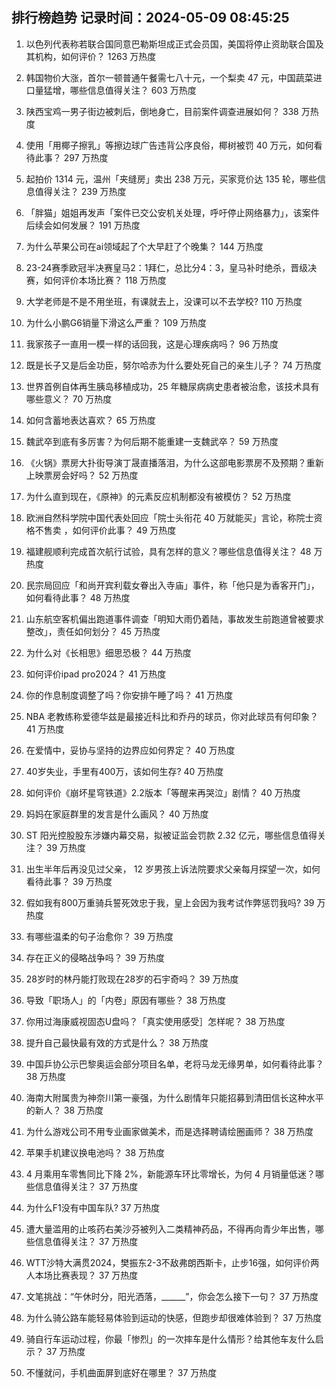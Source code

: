 
## 排行榜趋势 记录时间：2024-05-09 08:45:25
  
  1. 以色列代表称若联合国同意巴勒斯坦成正式会员国，美国将停止资助联合国及其机构，如何评价？ 1263 万热度
    
  2. 韩国物价大涨，首尔一顿普通午餐需七八十元，一个梨卖 47 元，中国蔬菜进口量猛增，哪些信息值得关注？ 603 万热度
    
  3. 陕西宝鸡一男子街边被刺后，倒地身亡，目前案件调查进展如何？ 338 万热度
    
  4. 使用「用椰子擦乳」等擦边球广告违背公序良俗，椰树被罚 40 万元，如何看待此事？ 297 万热度
    
  5. 起拍价 1314 元，温州「夹缝房」卖出 238 万元，买家竞价达 135 轮，哪些信息值得关注？ 239 万热度
    
  6. 「胖猫」姐姐再发声「案件已交公安机关处理，呼吁停止网络暴力」，该案件后续会如何发展？ 191 万热度
    
  7. 为什么苹果公司在ai领域起了个大早赶了个晚集？ 144 万热度
    
  8. 23-24赛季欧冠半决赛皇马2：1拜仁，总比分4：3，皇马补时绝杀，晋级决赛，如何评价本场比赛？ 118 万热度
    
  9. 大学老师是不是不用坐班，有课就去上，没课可以不去学校? 110 万热度
    
  10. 为什么小鹏G6销量下滑这么严重？ 109 万热度
    
  11. 我家孩子一直用一模一样的话回我，这是心理疾病吗？ 96 万热度
    
  12. 既是长子又是后金功臣，努尔哈赤为什么要处死自己的亲生儿子？ 74 万热度
    
  13. 世界首例自体再生胰岛移植成功，25 年糖尿病病史患者被治愈，该技术具有哪些意义？ 70 万热度
    
  14. 如何含蓄地表达喜欢？ 65 万热度
    
  15. 魏武卒到底有多厉害？为何后期不能重建一支魏武卒？ 59 万热度
    
  16. 《火锅》票房大扑街导演丁晟直播落泪，为什么这部电影票房不及预期？重新上映票房会好吗？ 52 万热度
    
  17. 为什么直到现在，《原神》的元素反应机制都没有被模仿？ 52 万热度
    
  18. 欧洲自然科学院中国代表处回应「院士头衔花  40  万就能买」言论，称院士资格不售卖 ，如何评价此事？ 49 万热度
    
  19. 福建舰顺利完成首次航行试验，具有怎样的意义？哪些信息值得关注？ 48 万热度
    
  20. 民宗局回应「和尚开宾利载女眷出入寺庙」事件，称「他只是为香客开门」，如何看待此事？ 48 万热度
    
  21. 山东航空客机偏出跑道事件调查「明知大雨仍着陆，事故发生前跑道曾被要求整改」，责任如何划分？ 45 万热度
    
  22. 为什么对《长相思》细思恐极？ 44 万热度
    
  23. 如何评价ipad pro2024？ 41 万热度
    
  24. 你的作息制度调整了吗？你安排午睡了吗？ 41 万热度
    
  25. NBA 老教练称爱德华兹是最接近科比和乔丹的球员，你对此球员有何印象？ 41 万热度
    
  26. 在爱情中，妥协与坚持的边界应如何界定？ 40 万热度
    
  27. 40岁失业，手里有400万，该如何生存? 40 万热度
    
  28. 如何评价《崩坏星穹铁道》2.2版本「等醒来再哭泣」剧情？ 40 万热度
    
  29. 妈妈在家庭群里的发言是什么画风？ 40 万热度
    
  30. ST 阳光控股股东涉嫌内幕交易，拟被证监会罚款 2.32 亿元，哪些信息值得关注？ 39 万热度
    
  31. 出生半年后再没见过父亲， 12  岁男孩上诉法院要求父亲每月探望一次，如何看待此事？ 39 万热度
    
  32. 假如我有800万重骑兵誓死效忠于我，皇上会因为我考试作弊惩罚我吗? 39 万热度
    
  33. 有哪些温柔的句子治愈你？ 39 万热度
    
  34. 存在正义的侵略战争吗？ 39 万热度
    
  35. 28岁时的林丹能打败现在28岁的石宇奇吗？ 39 万热度
    
  36. 导致「职场人」的「内卷」原因有哪些？ 38 万热度
    
  37. 你用过海康威视固态U盘吗？「真实使用感受］怎样呢？ 38 万热度
    
  38. 提升自己最快最有效的方式是什么？ 38 万热度
    
  39. 中国乒协公示巴黎奥运会部分项目名单，老将马龙无缘男单，如何看待此事？ 38 万热度
    
  40. 海南大附属贵为神奈川第一豪强，为什么剧情年只能招募到清田信长这种水平的新人？ 38 万热度
    
  41. 为什么游戏公司不用专业画家做美术，而是选择聘请绘圈画师？ 38 万热度
    
  42. 苹果手机建议换电池吗？ 38 万热度
    
  43. 4 月乘用车零售同比下降 2%，新能源车环比零增长，为何 4 月销量低迷？哪些信息值得关注？ 37 万热度
    
  44. 为什么F1没有中国车队? 37 万热度
    
  45. 遭大量滥用的止咳药右美沙芬被列入二类精神药品，不得再向青少年出售，哪些信息值得关注？ 37 万热度
    
  46. WTT沙特大满贯2024，樊振东2-3不敌弗朗西斯卡，止步16强，如何评价两人本场比赛表现？ 37 万热度
    
  47. 文笔挑战：“午休时分，阳光洒落，______”，你会怎么接下一句？ 37 万热度
    
  48. 为什么骑公路车能轻易体验到运动的快感，但跑步却很难体验到？ 37 万热度
    
  49. 骑自行车运动过程，你最「惨烈」的一次摔车是什么情形？给其他车友什么启示？ 37 万热度
    
  50. 不懂就问，手机曲面屏到底好在哪里？ 37 万热度
    